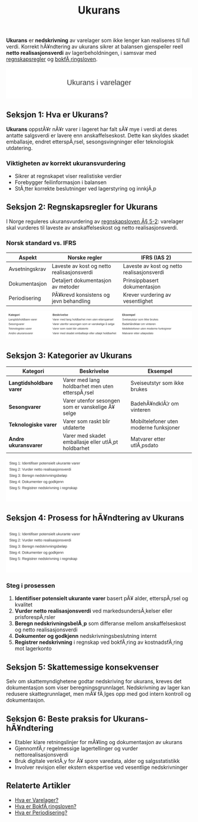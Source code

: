 ﻿---
title: "Ukurans"
meta_title: "Ukurans"
meta_description: '**Ukurans** er **nedskrivning** av varelager som ikke lenger kan realiseres til full verdi. Korrekt hÃ¥ndtering av ukurans sikrer at balansen gjenspeiler reell ...'
slug: ukurans
type: blog
layout: pages/single
---

**Ukurans** er **nedskrivning** av varelager som ikke lenger kan realiseres til full verdi. Korrekt hÃ¥ndtering av ukurans sikrer at balansen gjenspeiler reell **netto realisasjonsverdi** av lagerbeholdningen, i samsvar med [regnskapsregler](/blogs/regnskap/hva-er-regnskap "Hva er Regnskap? En komplett guide") og [bokfÃ¸ringsloven](/blogs/regnskap/hva-er-bokforingsloven "Hva er BokfÃ¸ringsloven? Oversikt over Regnskapets Lovverk").

![Illustrasjon som viser nedskrivning ved ukurans i varelager](ukurans-image.svg)

## Seksjon 1: Hva er Ukurans?

**Ukurans** oppstÃ¥r nÃ¥r varer i lageret har falt sÃ¥ mye i verdi at deres antatte salgsverdi er lavere enn anskaffelseskost. Dette kan skyldes skadet emballasje, endret etterspÃ¸rsel, sesongsvingninger eller teknologisk utdatering.

### Viktigheten av korrekt ukuransvurdering

* Sikrer at regnskapet viser realistiske verdier
* Forebygger feilinformasjon i balansen
* StÃ¸tter korrekte beslutninger ved lagerstyring og innkjÃ¸p

## Seksjon 2: Regnskapsregler for Ukurans

I Norge reguleres ukuransvurdering av [regnskapsloven Â§ 5-2](/blogs/regnskap/hva-er-regnskapsloven "Hva er Regnskapsloven? En komplett oversikt"): varelager skal vurderes til laveste av anskaffelseskost og netto realisasjonsverdi.

### Norsk standard vs. IFRS

| Aspekt               | Norske regler                                | IFRS (IAS 2)                                      |
|-----------------------|-----------------------------------------------|---------------------------------------------------|
| Avsetningskrav        | Laveste av kost og netto realisasjonsverdi    | Laveste av kost og netto realisasjonsverdi        |
| Dokumentasjon        | Detaljert dokumentasjon av metoder           | Prinsippbasert dokumentasjon                      |
| Periodisering         | PÃ¥krevd konsistens og jevn behandling        | Krever vurdering av vesentlighet                  |

![Oversikt over kategorier av ukuransvarer](ukurans-kategorier-tabell.svg)

## Seksjon 3: Kategorier av Ukurans

| Kategori                | Beskrivelse                                         | Eksempel                             |
|-------------------------|-----------------------------------------------------|--------------------------------------|
| **Langtidsholdbare varer** | Varer med lang holdbarhet men uten etterspÃ¸rsel      | Sveiseutstyr som ikke brukes         |
| **Sesongvarer**          | Varer utenfor sesongen som er vanskelige Ã¥ selge      | BadehÃ¥ndklÃ¦r om vinteren             |
| **Teknologiske varer**    | Varer som raskt blir utdaterte                        | Mobiltelefoner uten moderne funksjoner |
| **Andre ukuransvarer**    | Varer med skadet emballasje eller utlÃ¸pt holdbarhet  | Matvarer etter utlÃ¸psdato            |

![Prosess for identifikasjon og nedskrivning av ukuransvarer](ukurans-prosess.svg)

## Seksjon 4: Prosess for hÃ¥ndtering av Ukurans

![Prosess for identifikasjon og nedskrivning av ukuransvarer](ukurans-prosess.svg)

### Steg i prosessen

1. **Identifiser potensielt ukurante varer** basert pÃ¥ alder, etterspÃ¸rsel og kvalitet
2. **Vurder netto realisasjonsverdi** ved markedsundersÃ¸kelser eller prisforespÃ¸rsler
3. **Beregn nedskrivningsbelÃ¸p** som differanse mellom anskaffelseskost og netto realisasjonsverdi
4. **Dokumenter og godkjenn** nedskrivningsbeslutning internt
5. **Registrer nedskrivning** i regnskap ved bokfÃ¸ring av kostnadsfÃ¸ring mot lagerkonto

## Seksjon 5: Skattemessige konsekvenser

Selv om skattemyndighetene godtar nedskriving for ukurans, kreves det dokumentasjon som viser beregningsgrunnlaget. Nedskrivning av lager kan redusere skattegrunnlaget, men mÃ¥ fÃ¸lges opp med god intern kontroll og dokumentasjon.

## Seksjon 6: Beste praksis for Ukurans-hÃ¥ndtering

* Etabler klare retningslinjer for mÃ¥ling og dokumentasjon av ukurans
* GjennomfÃ¸r regelmessige lagertellinger og vurder nettorealisasjonsverdi
* Bruk digitale verktÃ¸y for Ã¥ spore varedata, alder og salgsstatistikk
* Involver revisjon eller ekstern ekspertise ved vesentlige nedskrivninger

## Relaterte Artikler

* [Hva er Varelager?](/blogs/regnskap/hva-er-varelager "Hva er Varelager? Komplett Guide til LagerregnskapsfÃ¸ring og Verdivurdering")
* [Hva er BokfÃ¸ringsloven?](/blogs/regnskap/hva-er-bokforingsloven "Hva er BokfÃ¸ringsloven? Oversikt over Regnskapets Lovverk")
* [Hva er Periodisering?](/blogs/regnskap/hva-er-periodisering "Hva er Periodisering? Prinsipper og Praktiske Eksempler")
